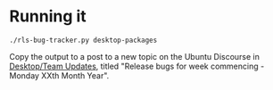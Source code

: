 # Running it

```
./rls-bug-tracker.py desktop-packages
```

Copy the output to a post to  a new topic on the Ubuntu Discourse in
[Desktop/Team Updates](https://discourse.ubuntu.com/c/desktop/team-updates),
titled "Release bugs for week commencing - Monday XXth Month Year".

